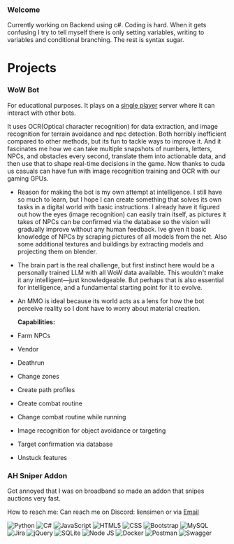 ### Welcome

Currently working on Backend using c#. Coding is hard. When it gets confusing I try to tell myself there is only setting variables, writing to variables and conditional branching. The rest is syntax sugar.

# Projects

### WoW Bot
For educational purposes. It plays on a [single player](https://github.com/celguar/spp-classics-cmangos) server where it can interact with other bots.

It uses OCR(Optical character recognition) for data extraction, and image recognition for terrain avoidance and npc detection. Both horribly inefficient compared to other methods, but its fun to tackle ways to improve it. And it fascinates me how we can take multiple snapshots of numbers, letters, NPCs, and obstacles every second, translate them into actionable data, and then use that to shape real-time decisions in the game. Now thanks to cuda us casuals can have fun with image recognition training and OCR with our gaming GPUs.

- Reason for making the bot is my own attempt at intelligence. I still have so much to learn, but I hope I can create something that solves its own tasks in a digital world with basic instructions. I already have it figured out how the eyes (image recognition) can easily train itself, as pictures it takes of NPCs can be confirmed via the database so the vision will gradually improve without any human feedback. Ive given it basic knowledge of NPCs by scraping pictures of all models from the net. Also some additional textures and buildings by extracting models and projecting them on blender.
- The brain part is the real challenge, but first instinct here would be a personally trained LLM with all WoW data available. This wouldn't make it any intelligent—just knowledgeable. But perhaps that is also essential for intelligence, and a fundamental starting point for it to evolve.
- An MMO is ideal because its world acts as a lens for how the bot perceive reality so I dont have to worry about material creation.
  
  **Capabilities:**
- Farm NPCs
- Vendor
- Deathrun
- Change zones
- Create path profiles
- Create combat routine
- Change combat routine while running
- Image recognition for object avoidance or targeting
- Target confirmation via database
- Unstuck features

### AH Sniper Addon

Got annoyed that I was on broadband so made an addon that snipes auctions very fast. 


How to reach me: Can reach me on Discord: liensimen or via [Email](mailto:Simenli123@hotmail.com)


![Python](https://img.shields.io/badge/Python-3776AB?style=for-the-badge&logo=python&logoColor=white) ![C#](https://img.shields.io/badge/C%23-239120?style=for-the-badge&logo=c-sharp&logoColor=white) ![JavaScript](https://img.shields.io/badge/JavaScript-323330?style=for-the-badge&logo=javascript&logoColor=F7DF1E) ![HTML5](https://img.shields.io/badge/HTML5-E34F26?style=for-the-badge&logo=html5&logoColor=white) ![CSS](https://img.shields.io/badge/CSS3-1572B6?style=for-the-badge&logo=css3&logoColor=white) ![Bootstrap](https://img.shields.io/badge/Bootstrap-563D7C?style=for-the-badge&logo=bootstrap&logoColor=white)  ![MySQL](https://img.shields.io/badge/MySQL-005C84?style=for-the-badge&logo=mysql&logoColor=white) ![Jira](https://img.shields.io/badge/Jira-0052CC?style=for-the-badge&logo=Jira&logoColor=white) ![jQuery](https://img.shields.io/badge/jQuery-0769AD?style=for-the-badge&logo=jquery&logoColor=white) ![SQLite](https://img.shields.io/badge/Sqlite-003B57?style=for-the-badge&logo=sqlite&logoColor=white) ![Node JS](https://img.shields.io/badge/Node%20js-339933?style=for-the-badge&logo=nodedotjs&logoColor=white) ![Docker](https://img.shields.io/badge/Docker-2CA5E0?style=for-the-badge&logo=docker&logoColor=white) ![Postman](https://img.shields.io/badge/Postman-FF6C37?style=for-the-badge&logo=Postman&logoColor=white) ![Swagger](https://img.shields.io/badge/Swagger-85EA2D?style=for-the-badge&logo=Swagger&logoColor=white)
